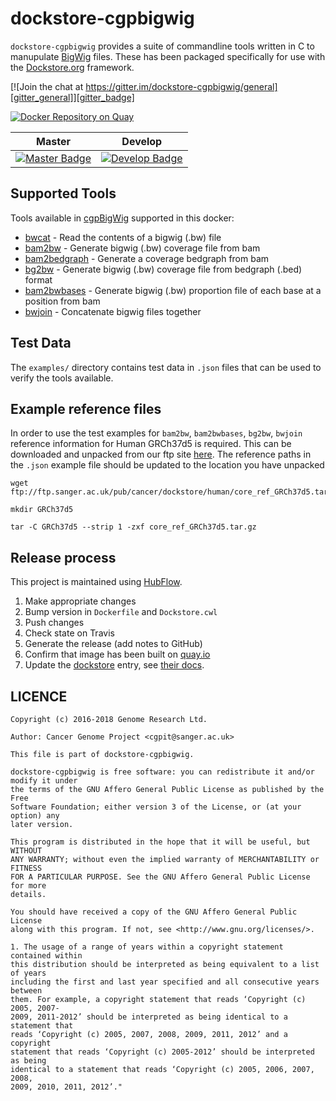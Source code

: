 # dockstore-cgpbigwig

`dockstore-cgpbigwig` provides a suite of commandline tools written in C to manupulate [BigWig] files. These has been packaged specifically for use with the [Dockstore.org](https://dockstore.org/) framework.

[![Join the chat at https://gitter.im/dockstore-cgpbigwig/general][gitter_general]][gitter_badge]

[![Docker Repository on Quay][quaystatus]][dockstore]

| Master                                        | Develop                                         |
| --------------------------------------------- | ----------------------------------------------- |
| [![Master Badge][travis-master]][travis-base] | [![Develop Badge][travis-develop]][travis-base] |

## Supported Tools

Tools available in [cgpBigWig] supported in this docker:

* [bwcat] - Read the contents of a bigwig (.bw) file
* [bam2bw] - Generate bigwig (.bw) coverage file from bam
* [bam2bedgraph] - Generate a coverage bedgraph from bam
* [bg2bw] - Generate bigwig (.bw) coverage file from bedgraph (.bed) format
* [bam2bwbases] - Generate bigwig (.bw) proportion file of each base at a position from bam
* [bwjoin] - Concatenate bigwig files together

## Test Data

The `examples/` directory contains test data in `.json` files that can be used to verify the tools available.

## Example reference files

In order to use the test examples for `bam2bw`, `bam2bwbases`, `bg2bw`, `bwjoin` reference information for
Human GRCh37d5 is required. This can be downloaded and unpacked from our ftp site [here][ftpref]. The reference paths in the `.json` example file should be updated to the location you have unpacked

```
wget ftp://ftp.sanger.ac.uk/pub/cancer/dockstore/human/core_ref_GRCh37d5.tar.gz

mkdir GRCh37d5

tar -C GRCh37d5 --strip 1 -zxf core_ref_GRCh37d5.tar.gz
```

## Release process

This project is maintained using [HubFlow].

1. Make appropriate changes
1. Bump version in `Dockerfile` and `Dockstore.cwl`
1. Push changes
1. Check state on Travis
1. Generate the release (add notes to GitHub)
1. Confirm that image has been built on [quay.io]
1. Update the [dockstore] entry, see [their docs][dockstore_intro].

## LICENCE

```
Copyright (c) 2016-2018 Genome Research Ltd.

Author: Cancer Genome Project <cgpit@sanger.ac.uk>

This file is part of dockstore-cgpbigwig.

dockstore-cgpbigwig is free software: you can redistribute it and/or modify it under
the terms of the GNU Affero General Public License as published by the Free
Software Foundation; either version 3 of the License, or (at your option) any
later version.

This program is distributed in the hope that it will be useful, but WITHOUT
ANY WARRANTY; without even the implied warranty of MERCHANTABILITY or FITNESS
FOR A PARTICULAR PURPOSE. See the GNU Affero General Public License for more
details.

You should have received a copy of the GNU Affero General Public License
along with this program. If not, see <http://www.gnu.org/licenses/>.

1. The usage of a range of years within a copyright statement contained within
this distribution should be interpreted as being equivalent to a list of years
including the first and last year specified and all consecutive years between
them. For example, a copyright statement that reads ‘Copyright (c) 2005, 2007-
2009, 2011-2012’ should be interpreted as being identical to a statement that
reads ‘Copyright (c) 2005, 2007, 2008, 2009, 2011, 2012’ and a copyright
statement that reads ‘Copyright (c) 2005-2012’ should be interpreted as being
identical to a statement that reads ‘Copyright (c) 2005, 2006, 2007, 2008,
2009, 2010, 2011, 2012’."
```

<!-- References -->
[BigWig]: https://genome.ucsc.edu/goldenpath/help/bigWig.html
[HubFlow]: https://datasift.github.io/gitflow/
[quay.io]: https://quay.io/repository/wtsicgp/dockstore-cgpbigwig?tab=builds
[dockstore]: https://dockstore.org/containers/quay.io/wtsicgp/dockstore-cgpbigwig
[dockstore_intro]: https://dockstore.org/docs/getting-started-with-dockstore
[cgpBigWig]: https://github.com/cancerit/cgpBigWig
[bwcat]: https://github.com/cancerit/cgpBigWig#bwcat
[bwjoin]: https://github.com/cancerit/cgpBigWig#bwjoin
[bam2bw]: https://github.com/cancerit/cgpBigWig#bam2bw
[bg2bw]: https://github.com/cancerit/cgpBigWig#bg2bw
[bam2bwbases]: https://github.com/cancerit/cgpBigWig#bam2bwbases
[bam2bedgraph]: https://github.com/cancerit/cgpBigWig#bam2bedgraph
[ftpref]: ftp://ftp.sanger.ac.uk/pub/cancer/dockstore/human/core_ref_GRCh37d5.tar.gz

<!-- Travis -->
[travis-base]: https://travis-ci.org/cancerit/dockstore-cgpbigwig
[travis-master]: https://travis-ci.org/cancerit/dockstore-cgpbigwig.svg?branch=master
[travis-develop]: https://travis-ci.org/cancerit/dockstore-cgpbigwig.svg?branch=develop

<!-- Quay -->
[quaystatus]: https://quay.io/repository/wtsicgp/dockstore-cgpbigwig/status "Docker Repository on Quay"

<!-- Gitter -->
[gitter_general]: https://badges.gitter.im/dockstore-cgpbigwig/general.svg
[gitter_badge]: https://gitter.im/dockstore-cgpbigwig/general?utm_source=badge&utm_medium=badge&utm_campaign=pr-badge&utm_content=badge
